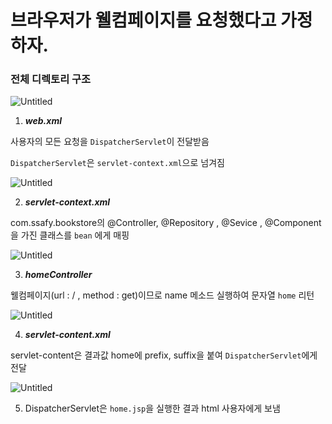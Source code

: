 # 브라우저가 웰컴페이지를 요청했다고 가정하자.

### 전체 디렉토리 구조

![Untitled](https://s3-us-west-2.amazonaws.com/secure.notion-static.com/32e726d6-a2ef-4d2a-89de-5597215ebe23/Untitled.png)

1. **_web.xml_**

사용자의 모든 요청을 `DispatcherServlet`이 전달받음

`DispatcherServlet`은 `servlet-context.xml`으로 넘겨짐

![Untitled](https://s3-us-west-2.amazonaws.com/secure.notion-static.com/b05b5f45-c66c-4671-9972-c4827555b41f/Untitled.png)

2. **_servlet-context.xml_**

com.ssafy.bookstore의 @Controller, @Repository , @Sevice , @Component을 가진 클래스를 `bean` 에게 매핑

![Untitled](https://s3-us-west-2.amazonaws.com/secure.notion-static.com/5268f813-c3c5-46c3-ae44-640074cad56d/Untitled.png)

3. **_homeController_**

웰컴페이지(url : / , method : get)이므로 name 메소드 실행하여 문자열 `home` 리턴

![Untitled](https://s3-us-west-2.amazonaws.com/secure.notion-static.com/e221b9c1-5e80-4232-a677-fd9972f2ddac/Untitled.png)

4. **_servlet-content.xml_**

servlet-content은 결과값 home에 prefix, suffix을 붙여 `DispatcherServlet`에게 전달

![Untitled](https://s3-us-west-2.amazonaws.com/secure.notion-static.com/8595d2a4-f1f6-49db-b645-90694c845beb/Untitled.png)

5. DispatcherServlet은 `home.jsp`을 실행한 결과 html 사용자에게 보냄

